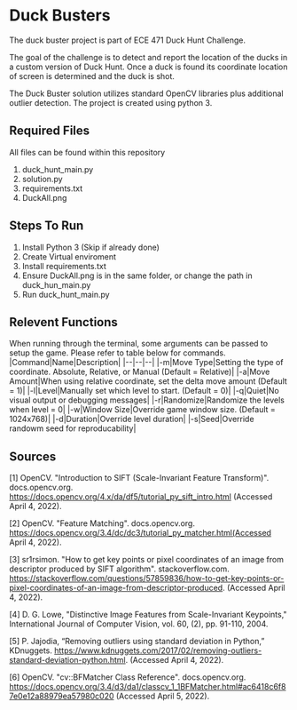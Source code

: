 # Duck Busters

The duck buster project is part of ECE 471 Duck Hunt Challenge.

The goal of the challenge is to detect and report the location of the ducks in a custom version of Duck Hunt.
Once a duck is found its coordinate location of screen is determined and the duck is shot.

The Duck Buster solution utilizes standard OpenCV libraries plus additional outlier detection. The project is created using python 3.

## Required Files

All files can be found within this repository

1. duck_hunt_main.py
2. solution.py
3. requirements.txt
4. DuckAll.png

## Steps To Run
1. Install Python 3 (Skip if already done)
2. Create Virtual enviroment
3. Install requirements.txt
4. Ensure DuckAll.png is in the same folder, or change the path in duck_hun_main.py
5. Run duck_hunt_main.py

## Relevent Functions
When running through the terminal, some arguments can be passed to setup the game. Please refer to table below for commands.
|Command|Name|Description|
|--|--|--|
|-m|Move Type|Setting the type of coordinate. Absolute, Relative, or Manual (Default = Relative)|
|-a|Move Amount|When using relative coordinate, set the delta move amount (Default = 1)|
|-l|Level|Manually set which level to start. (Default = 0)|
|-q|Quiet|No visual output or debugging messages|
|-r|Randomize|Randomize the levels when level = 0|
|-w|Window Size|Override game window size. (Default = 1024x768)|
|-d|Duration|Override level duration|
|-s|Seed|Override randowm seed for reproducability|

## Sources
[1] OpenCV. "Introduction to SIFT (Scale-Invariant Feature Transform)". docs.opencv.org. https://docs.opencv.org/4.x/da/df5/tutorial_py_sift_intro.html (Accessed April 4, 2022).

[2] OpenCV. "Feature Matching". docs.opencv.org. https://docs.opencv.org/3.4/dc/dc3/tutorial_py_matcher.html(Accessed April 4, 2022).

[3] sr1rsimon. "How to get key points or pixel coordinates of an image from descriptor produced by SIFT algorithm". stackoverflow.com. https://stackoverflow.com/questions/57859836/how-to-get-key-points-or-pixel-coordinates-of-an-image-from-descriptor-produced. (Accessed April 4, 2022).

[4] D. G. Lowe, "Distinctive Image Features from Scale-Invariant Keypoints," International Journal of Computer Vision, vol. 60, (2), pp. 91-110, 2004.

[5] P. Jajodia, “Removing outliers using standard deviation in Python,” KDnuggets. https://www.kdnuggets.com/2017/02/removing-outliers-standard-deviation-python.html. (Accessed April 4, 2022).

[6] OpenCV. "cv::BFMatcher Class Reference". docs.opencv.org. https://docs.opencv.org/3.4/d3/da1/classcv_1_1BFMatcher.html#ac6418c6f87e0e12a88979ea57980c020 (Accessed April 5, 2022).
